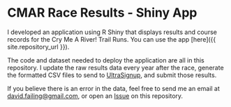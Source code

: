 # CMAR Race Results - Shiny App
I developed an application using R Shiny that displays results and course records for the Cry Me A River! Trail Runs. You can use the app [here]({{ site.repository_url }}).

The code and dataset needed to deploy the application are all in this repository. I update the raw results data every year after the race, generate the formatted CSV files to send to [UltraSignup](https://ultrasignup.com/), and submit those results.

If you believe there is an error in the data, feel free to send me an email at david.failing@gmail.com, or open an [Issue](../../issues) on this repository.
